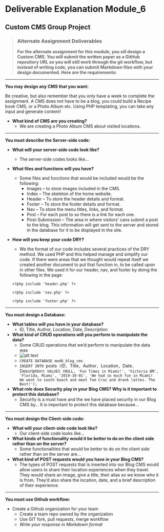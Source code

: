 # Deliverable Explanation Module_6
## Custom CMS Group Project

>   ### Alternate Assignment Deliverables
> **For the alternate assignment for this module, you sill design a Custom CMS. You will submit the written paper as a GitHub repository URL so you will still work through the git workflow, but instead of writing code, you can submit Markdown files with your design documented. Here are the requirements:**

---

**You may design any CMS that you want:**

Be creative, but also remember that you only have a week to complete the assignment. A CMS does not have to be a blog, you could build a Recipe book CMS, or a Photo Album etc. Using PHP templating, you can take any input and generate content!
- **What kind of CMS are you creating?**
  - We are creating a Photo Album CMS about visited locations.

---

**You must describe the Server-side code:**
- **What will your server-side code look like?**
  - The server-side codes looks like… 
- **What files and functions will you have?**
  - Some files and functions that would be included would be the following:
    - Images – to store images included in the CMS.
    - Index – The skeleton of the home website.
    - Header – To store the header details and format.
    - Footer – To store the footer details and format.
    - Nav – To store the menu titles, links, and format.
    - Post – For each post to so there is a link for each one.
    - Post-Submission – The area in where visitors’ cans submit a post to the blog. This information will get sent to the server and stored in the database for it to be displayed in the site.
- **How will you keep your code DRY?**
    - We the format of our code includes several practices of the DRY method. We used PHP and this helped manage and simplify our code. If there were areas that we thought would repeat itself we created another document to put that function in, to be called upon in other files. We used it for our header, nav, and footer by doing the following in the page:
    
    `<?php include 'header.php' ?>`
    
    `<?php include 'nav.php' ?>`
    
    `<?php include 'footer.php' ?>`

--- 

**You must design a Database:**
- **What tables will you have in your database?**
  - ID, Title, Author, Location, Date, Description
- **What kind of CRUD operations will you perform to manipulate the data?**
  - Some CRUD operations that we’d perform to manipulate the data was
  - ![alt text](https://drive.google.com/file/d/1tEQAb-81BYi3t5c6syW6CGJhSwSqKqoz/view?usp=sharing "Created Database Command")
  - `CREATE DATABASE mod6_blog_cms`
  - `INSERT INTO `posts` (`ID`, `Title`, `Author`, `Location`, `Date`, `Description`) VALUES (NULL, 'Fun Times in Miami!', 'Victoria BM', 'Florida, Miami', '2019-10-01', 'We had so much fun in Miami! We went to south beach and meet Tom Cruz and drank lattes. The Best!');`
- **What role does Security play in your Blog CMS? Why is it important to protect this database?**
  - Security is a must have and the we have placed security in our Blog CMS by… It is important to protect this database because…
---

**You must design the Client-side code:**
- **What will your client-side code look like?**
  - Our client-side code looks like…
- **What kinds of functionality would it be better to do on the client side rather than on the server?**
  - Some functionalities that would be better to do on the client side rather than on the server are…
- **What kind of POST requests would you have in your Blog CMS?**
  - The types of POST requests that is inserted into our Blog CMS would allow users to share their location experiences when they travel. They would share an image, give a title, their alias so we know who it is from. They’d also share the location, date, and a brief description of their experience.
---

**You must use Github workflow:**
- Create a Github organization for your team
  - Create a team repo owned by the organization
  - Use GIT fork, pull requests, merge workflow
  - *Write your response in Markdown format*

